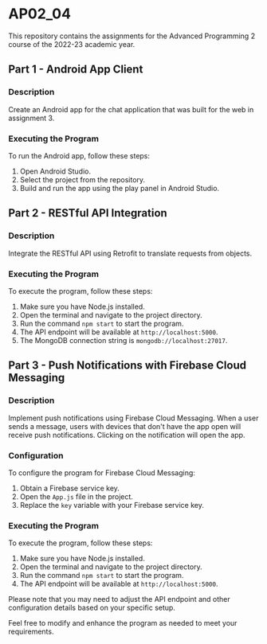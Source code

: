 
# AP02_04

This repository contains the assignments for the Advanced Programming 2 course of the 2022-23 academic year.

## Part 1 - Android App Client

### Description

Create an Android app for the chat application that was built for the web in assignment 3.

### Executing the Program

To run the Android app, follow these steps:

1. Open Android Studio.
2. Select the project from the repository.
3. Build and run the app using the play panel in Android Studio.

## Part 2 - RESTful API Integration

### Description

Integrate the RESTful API using Retrofit to translate requests from objects.

### Executing the Program

To execute the program, follow these steps:

1. Make sure you have Node.js installed.
2. Open the terminal and navigate to the project directory.
3. Run the command `npm start` to start the program.
4. The API endpoint will be available at `http://localhost:5000`.
5. The MongoDB connection string is `mongodb://localhost:27017`.

## Part 3 - Push Notifications with Firebase Cloud Messaging

### Description

Implement push notifications using Firebase Cloud Messaging. When a user sends a message, users with devices that don't have the app open will receive push notifications. Clicking on the notification will open the app.

### Configuration

To configure the program for Firebase Cloud Messaging:

1. Obtain a Firebase service key.
2. Open the `App.js` file in the project.
3. Replace the `key` variable with your Firebase service key.

### Executing the Program

To execute the program, follow these steps:

1. Make sure you have Node.js installed.
2. Open the terminal and navigate to the project directory.
3. Run the command `npm start` to start the program.
4. The API endpoint will be available at `http://localhost:5000`.

Please note that you may need to adjust the API endpoint and other configuration details based on your specific setup.

Feel free to modify and enhance the program as needed to meet your requirements.
